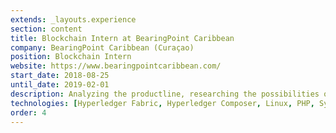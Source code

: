 ```yaml
---
extends: _layouts.experience
section: content
title: Blockchain Intern at BearingPoint Caribbean
company: BearingPoint Caribbean (Curaçao)
position: Blockchain Intern
website: https://www.bearingpointcaribbean.com/
start_date: 2018-08-25
until_date: 2019-02-01
description: Analyzing the productline, researching the possibilities of Blockchain for their products, giving advice & make a prototype for one of the products.
technologies: [Hyperledger Fabric, Hyperledger Composer, Linux, PHP, Symphony, Twig, Composer]
order: 4
---
```

